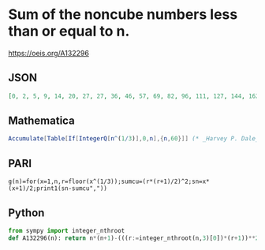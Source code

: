 # Sum of the noncube numbers less than or equal to n\.
https://oeis.org/A132296
## JSON
```JSON
[0, 2, 5, 9, 14, 20, 27, 27, 36, 46, 57, 69, 82, 96, 111, 127, 144, 162, 181, 201, 222, 244, 267, 291, 316, 342, 342, 370, 399, 429, 460, 492, 525, 559, 594, 630, 667, 705, 744, 784, 825, 867, 910, 954, 999, 1045, 1092, 1140, 1189, 1239, 1290, 1342, 1395, 1449]
```
## Mathematica
```Mathematica
Accumulate[Table[If[IntegerQ[n^(1/3)],0,n],{n,60}]] (* _Harvey P. Dale_, Oct 16 2012 *)
```
## PARI
```PARI
g(n)=for(x=1,n,r=floor(x^(1/3));sumcu=(r*(r+1)/2)^2;sn=x*(x+1)/2;print1(sn-sumcu","))
```
## Python
```Python
from sympy import integer_nthroot
def A132296(n): return n*(n+1)-(((r:=integer_nthroot(n,3)[0])*(r+1))**2>>1)>>1 # _Chai Wah Wu_, Sep 03 2024
```
